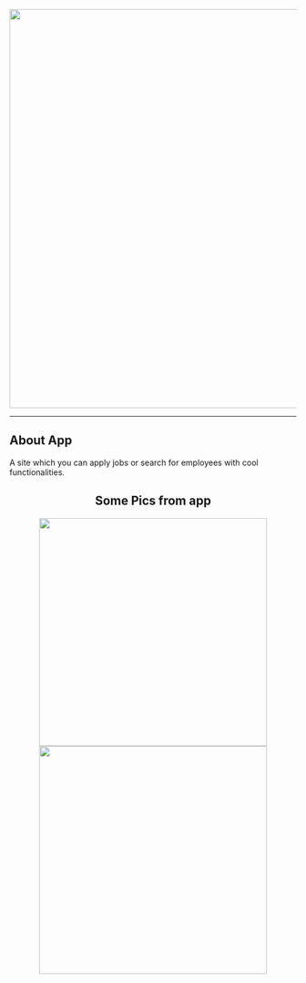 <p align="center"><a href="https://laravel.com" target="_blank"><img src="https://i.hizliresim.com/3zzr7n9.png" width="700"></a></p>

<hr></hr>

## About App

A site which you can apply jobs or search for employees with cool functionalities.

<h2 align="center">Some Pics from app </h2>


<p align="center"><a href="https://laravel.com" target="_blank"> <img src="https://i.ibb.co/jZzsXDX/Laravel-Opera-6-01-2022-19-40-39.png" width="400"> <img src="https://i.ibb.co/f45KKGf/Laravel-Opera-6-01-2022-19-41-21.png" width="400"></a></p>


